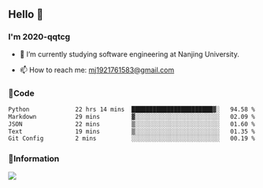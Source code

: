 ## Hello 👋


### I'm 2020-qqtcg

- 🔭 I’m currently studying software engineering at Nanjing University. 
<!-- - 🌱 I’m currently learning MLsys and -->
<!-- - 👯 I’m looking to collaborate on ... -->
<!-- - 🤔 I’m looking for help with ... -->
<!-- - 💬 Ask me about ... -->
- 📫 How to reach me: mj1921761583@gmail.com
<!-- - 😄 Pronouns: ... -->
<!-- - ⚡ Fun fact: ... -->

### 🌱Code
<!--START_SECTION:waka-->

```txt
Python             22 hrs 14 mins  ███████████████████████▓░   94.58 %
Markdown           29 mins         ▓░░░░░░░░░░░░░░░░░░░░░░░░   02.09 %
JSON               22 mins         ▒░░░░░░░░░░░░░░░░░░░░░░░░   01.60 %
Text               19 mins         ▒░░░░░░░░░░░░░░░░░░░░░░░░   01.35 %
Git Config         2 mins          ░░░░░░░░░░░░░░░░░░░░░░░░░   00.19 %
```

<!--END_SECTION:waka-->

### 💬Information
![](https://github-readme-stats.vercel.app/api?username=2020-qqtcg&theme=buefy&hide_border=false)


<!-- <div align="center"> <img src="https://github-readme-activity-graph.vercel.app/graph?username=2020-qqtcg&theme=minimal" /> </div> -->



